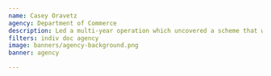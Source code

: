 ```yaml
---
name: Casey Oravetz
agency: Department of Commerce
description: Led a multi-year operation which uncovered a scheme that was illegally harvesting and selling 130,000+ pounds of protected striped bass from Atlantic federal waters. Special Agent Oravetz’s efforts will protect the Mid-Atlantic striped bass fishery for future generations and serves as a model for innovative ways to collect and present evidence.
filters: indiv doc agency
image: banners/agency-background.png
banner: agency

---
```

